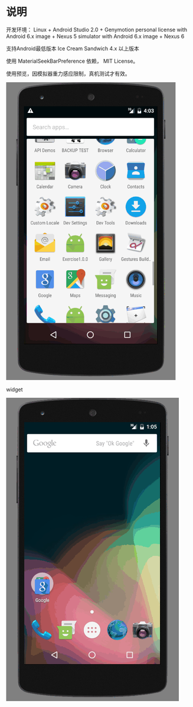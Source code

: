 
# 说明

开发环境： Linux + Android Studio 2.0 + Genymotion personal license with Android 6.x image + Nexus 5 simulator with Android 6.x image + Nexus 6 

支持Android最低版本  Ice Cream Sandwich 4.x 以上版本

使用 MaterialSeekBarPreference 依赖， MIT License。

使用预览，因模拟器重力感应限制，真机测试才有效。

![gif](app.gif)

widget

![widget](widget.gif)
